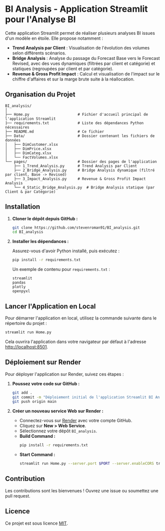 # BI Analysis - Application Streamlit pour l'Analyse BI

Cette application Streamlit permet de réaliser plusieurs analyses BI issues d'un modèle en étoile. Elle propose notamment :

- **Trend Analysis par Client** : Visualisation de l'évolution des volumes selon différents scénarios.
- **Bridge Analysis** : Analyse du passage du Forecast Base vers le Forecast Revised, avec des vues dynamiques (filtrées par client et catégorie) et statiques (regroupées par client et par catégorie).
- **Revenue & Gross Profit Impact** : Calcul et visualisation de l'impact sur le chiffre d'affaires et sur la marge brute suite à la réallocation.

## Organisation du Projet

```
BI_analysis/
│
├── Home.py                      # Fichier d'accueil principal de l'application Streamlit
├── requirements.txt             # Liste des dépendances Python nécessaires
├── README.md                    # Ce fichier
├── Data/                        # Dossier contenant les fichiers de données
│   ├── DimCustomer.xlsx
│   ├── DimPrice.xlsx
│   ├── DimCateg.xlsx
│   └── FactVolumes.xlsx
└── pages/                       # Dossier des pages de l'application
    ├── 1_Trend_Analysis.py      # Trend Analysis par Client
    ├── 2_Bridge_Analysis.py     # Bridge Analysis dynamique (filtré par client, Base -> Revised)
    ├── 3_Impact_Analysis.py     # Revenue & Gross Profit Impact Analysis
    └── 4_Static_Bridge_Analysis.py  # Bridge Analysis statique (par Client & par Catégorie)
```

## Installation

1. **Cloner le dépôt depuis GitHub :**

   ```bash
   git clone https://github.com/stevenroman91/BI_analysis.git
   cd BI_analysis
   ```

2. **Installer les dépendances :**

   Assurez-vous d'avoir Python installé, puis exécutez :

   ```bash
   pip install -r requirements.txt
   ```

   Un exemple de contenu pour `requirements.txt` :

   ```
   streamlit
   pandas
   plotly
   openpyxl
   ```

## Lancer l'Application en Local

Pour démarrer l'application en local, utilisez la commande suivante dans le répertoire du projet :

```bash
streamlit run Home.py
```

Cela ouvrira l'application dans votre navigateur par défaut à l'adresse [http://localhost:8501](http://localhost:8501).

## Déploiement sur Render

Pour déployer l'application sur Render, suivez ces étapes :

1. **Poussez votre code sur GitHub :**

   ```bash
   git add .
   git commit -m "Déploiement initial de l'application Streamlit BI Analysis"
   git push origin main
   ```

2. **Créer un nouveau service Web sur Render :**

   - Connectez-vous sur [Render](https://render.com) avec votre compte GitHub.
   - Cliquez sur **New > Web Service**.
   - Sélectionnez votre dépôt `BI_analysis`.
   - **Build Command :**
     ```bash
     pip install -r requirements.txt
     ```
   - **Start Command :**
     ```bash
     streamlit run Home.py --server.port $PORT --server.enableCORS true
     ```

## Contribution

Les contributions sont les bienvenues ! Ouvrez une issue ou soumettez une pull request.

## Licence

Ce projet est sous licence [MIT](LICENSE).
